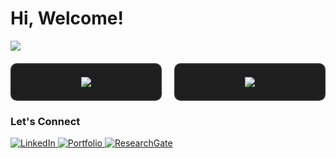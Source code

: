 <h1>Hi, Welcome!</h1>

<p>
  <img src="https://readme-typing-svg.herokuapp.com?font=Fira+Code&pause=1000&color=00CFFF&center=false&vCenter=false&width=500&lines=Trying+to+learn+everyday;Computer+science+cooked+me" />
</p>

<div style="display: flex; justify-content: space-between; max-width: 1400px; margin: 20px auto; gap: 20px;">
  <!-- GitHub Stats Box -->
  <div style="border: 2px solid #2d2d2d; padding: 20px; border-radius: 10px; background-color: #1e1e1e; text-align: center; flex: 1;">
    <img src="https://github-readme-stats.vercel.app/api?username=Imamm9&show_icons=true&theme=radical&hide_title=true&count_private=true&hide=prs" loading="lazy" />
  </div>

  <!-- Most Used Languages Box -->
  <div style="border: 2px solid #2d2d2d; padding: 20px; border-radius: 10px; background-color: #1e1e1e; text-align: center; flex: 1;">
    <img src="https://github-readme-stats.vercel.app/api/top-langs/?username=Imamm9&layout=compact&theme=radical" loading="lazy" />
  </div>
</div>

### Let's Connect
<p>
  <a href="https://linkedin.com/in/yourprofile" target="_blank">
    <img src="https://img.shields.io/badge/LinkedIn-0077B5?style=flat&logo=linkedin&logoColor=white" alt="LinkedIn" />
  </a>
  <a href="https://imammam070.my.canva.site/1" target="_blank">
    <img src="https://img.shields.io/badge/Portfolio-FF5722?style=flat&logo=google-chrome&logoColor=white" alt="Portfolio" />
  </a>
  <a href="https://www.researchgate.net/profile/yourprofile" target="_blank">
    <img src="https://img.shields.io/badge/ResearchGate-00CC66?style=flat&logo=researchgate&logoColor=white" alt="ResearchGate" />
  </a>
</p>
